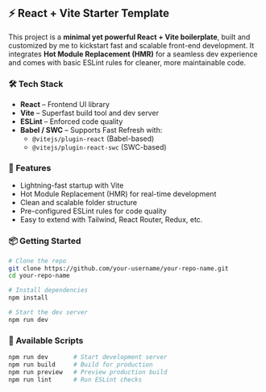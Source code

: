 ## ⚡ React + Vite Starter Template

This project is a **minimal yet powerful React + Vite boilerplate**, built and customized by me to kickstart fast and scalable front-end development. It integrates **Hot Module Replacement (HMR)** for a seamless dev experience and comes with basic ESLint rules for cleaner, more maintainable code.

### 🛠️ Tech Stack
- **React** – Frontend UI library
- **Vite** – Superfast build tool and dev server
- **ESLint** – Enforced code quality
- **Babel / SWC** – Supports Fast Refresh with:
  - `@vitejs/plugin-react` (Babel-based)
  - `@vitejs/plugin-react-swc` (SWC-based)

### 🚀 Features
- Lightning-fast startup with Vite
- Hot Module Replacement (HMR) for real-time development
- Clean and scalable folder structure
- Pre-configured ESLint rules for code quality
- Easy to extend with Tailwind, React Router, Redux, etc.

### 📦 Getting Started

```bash
# Clone the repo
git clone https://github.com/your-username/your-repo-name.git
cd your-repo-name

# Install dependencies
npm install

# Start the dev server
npm run dev
```

### 🧪 Available Scripts

```bash
npm run dev       # Start development server
npm run build     # Build for production
npm run preview   # Preview production build
npm run lint      # Run ESLint checks
```
